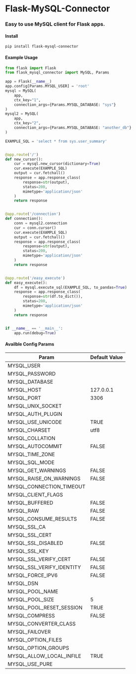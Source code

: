 # Flask-MySQL-Connector

### Easy to use MySQL client for Flask apps.

#### Install

```
pip install flask-mysql-connector
```

#### Example Usage

```python
from flask import Flask
from flask_mysql_connector import MySQL, Params

app = Flask(__name__)
app.config[Params.MYSQL_USER] = 'root'
mysql = MySQL(
    app, 
    ctx_key="1", 
    connection_args={Params.MYSQL_DATABASE: "sys"}
)
mysql2 = MySQL(
    app, 
    ctx_key="2", 
    connection_args={Params.MYSQL_DATABASE: "another_db"}
)

EXAMPLE_SQL = 'select * from sys.user_summary'


@app.route('/')
def new_cursor():
    cur = mysql.new_cursor(dictionary=True)
    cur.execute(EXAMPLE_SQL)
    output = cur.fetchall()
    response = app.response_class(
        response=str(output),
        status=200,
        mimetype='application/json'
    )
    return response


@app.route('/connection')
def connection():
    conn = mysql2.connection
    cur = conn.cursor()
    cur.execute(EXAMPLE_SQL)
    output = cur.fetchall()
    response = app.response_class(
        response=str(output),
        status=200,
        mimetype='application/json'
    )
    return response


@app.route('/easy_execute')
def easy_execute():
    df = mysql.execute_sql(EXAMPLE_SQL, to_pandas=True)
    response = app.response_class(
        response=str(df.to_dict()),
        status=200,
        mimetype='application/json'
    )
    return response


if __name__ == '__main__':
    app.run(debug=True)
```

#### Availble Config Params

| Param                     | Default Value |
| ------------------------- | ------------- |
| MYSQL_USER                |               |
| MYSQL_PASSWORD            |               |
| MYSQL_DATABASE            |               |
| MYSQL_HOST                | 127.0.0.1     |
| MYSQL_PORT                | 3306          |
| MYSQL_UNIX_SOCKET         |               |
| MYSQL_AUTH_PLUGIN         |               |
| MYSQL_USE_UNICODE         | TRUE          |
| MYSQL_CHARSET             | utf8          |
| MYSQL_COLLATION           |               |
| MYSQL_AUTOCOMMIT          | FALSE         |
| MYSQL_TIME_ZONE           |               |
| MYSQL_SQL_MODE            |               |
| MYSQL_GET_WARNINGS        | FALSE         |
| MYSQL_RAISE_ON_WARNINGS   | FALSE         |
| MYSQL_CONNECTION_TIMEOUT  |               |
| MYSQL_CLIENT_FLAGS        |               |
| MYSQL_BUFFERED            | FALSE         |
| MYSQL_RAW                 | FALSE         |
| MYSQL_CONSUME_RESULTS     | FALSE         |
| MYSQL_SSL_CA              |               |
| MYSQL_SSL_CERT            |               |
| MYSQL_SSL_DISABLED        | FALSE         |
| MYSQL_SSL_KEY             |               |
| MYSQL_SSL_VERIFY_CERT     | FALSE         |
| MYSQL_SSL_VERIFY_IDENTITY | FALSE         |
| MYSQL_FORCE_IPV6          | FALSE         |
| MYSQL_DSN                 |               |
| MYSQL_POOL_NAME           |               |
| MYSQL_POOL_SIZE           | 5             |
| MYSQL_POOL_RESET_SESSION  | TRUE          |
| MYSQL_COMPRESS            | FALSE         |
| MYSQL_CONVERTER_CLASS     |               |
| MYSQL_FAILOVER            |               |
| MYSQL_OPTION_FILES        |               |
| MYSQL_OPTION_GROUPS       |               |
| MYSQL_ALLOW_LOCAL_INFILE  | TRUE          |
| MYSQL_USE_PURE            |               |
